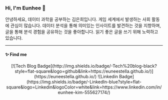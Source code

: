 ### Hi, I'm Eunhee 👋

안녕하세요, 데이터 과학을 공부하는 김은희입니다. 게임 세계에서 발생하는 사회 활동에 관심이 많습니다. 데이터 분석을 통해 의미있는 인사이트를 발견하는 것을 지향하며, 글을 통해 분석 경험을 공유하는 것을 좋아합니다. 읽기 좋은 글을 쓰기 위해 노력하고 있습니다. 

------

#### ✨ Find me
<div align=center>
[![Tech Blog Badge](http://img.shields.io/badge/-Tech%20blog-black?style=flat-square&logo=github&link=https://euneestella.github.io/)](https://euneestella.github.io/) 
![Linkedin Badge](https://img.shields.io/badge/-LinkedIn-blue?style=flat-square&logo=Linkedin&logoColor=white&link=https://www.linkedin.com/in/eunhee-kim-555627174/)


